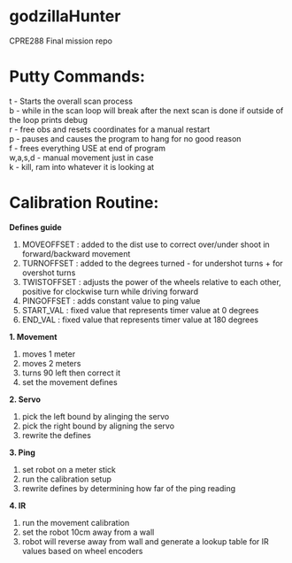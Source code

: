 # godzillaHunter
CPRE288 Final mission repo

# Putty Commands:
  t - Starts the overall scan process <br>
  b - while in the scan loop will break after the next scan is done if outside of the loop prints debug <br>
  r - free obs and resets coordinates for a manual restart <br>
  p - pauses and causes the program to hang for no good reason <br>
  f - frees everything USE at end of program <br>
  w,a,s,d - manual movement just in case <br>
  k - kill, ram into whatever it is looking at<br>



# Calibration Routine:

**Defines guide**

  1. MOVEOFFSET : added to the dist use to correct over/under shoot in forward/backward movement
  2. TURNOFFSET : added to the degrees turned - for undershot turns + for overshot turns
  3. TWISTOFFSET : adjusts the power of the wheels relative to each other, positive for clockwise turn while driving forward
  4. PINGOFFSET : adds constant value to ping value
  5. START_VAL : fixed value that represents timer value at 0 degrees
  6. END_VAL : fixed value that represents timer value at 180 degrees

**1. Movement**

  1. moves 1 meter
  2. moves 2 meters
  3. turns 90 left then correct it
  4. set the movement defines

**2. Servo**

  1. pick the left bound by alinging the servo
  2. pick the right bound by aligning the servo
  3. rewrite the defines

**3. Ping**

  1. set robot on a meter stick
  2. run the calibration setup
  3. rewrite defines by determining how far of the ping reading
     
**4. IR**

1. run the movement calibration
2. set the robot 10cm away from a wall
3. robot will reverse away from wall and generate a lookup table for IR values based on wheel encoders
